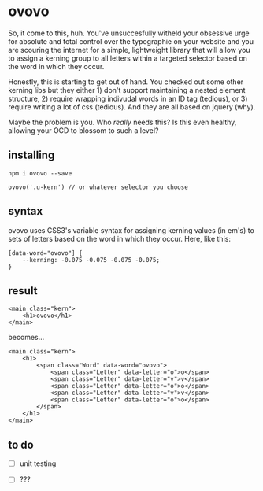 # ovovo

So, it come to this, huh. You've unsuccesfully witheld your obsessive urge for absolute and total control over the typographie on your website and you are scouring the internet for a simple, lightweight library that will allow you to assign a kerning group to all letters within a targeted selector based on the word in which they occur.  

Honestly, this is starting to get out of hand. You checked out some other kerning libs but they either 1) don't support maintaining a nested element structure, 2) require wrapping indivudal words in an ID tag (tedious), or 3) require writing a lot of css (tedious). And they are all based on jquery (why).  

Maybe the problem is you. Who *really* needs this? Is this even healthy, allowing your OCD to blossom to such a level?  

## installing

~~~
npm i ovovo --save
~~~

~~~
ovovo('.u-kern') // or whatever selector you choose
~~~

## syntax

ovovo uses CSS3's variable syntax for assigning kerning values (in em's) to sets of letters based on the word in which they occur. Here, like this:

~~~
[data-word="ovovo"] {
    --kerning: -0.075 -0.075 -0.075 -0.075;
}
~~~

## result

~~~
<main class="kern">
    <h1>ovovo</h1>
</main>
~~~

becomes...  

~~~
<main class="kern">
    <h1>
        <span class="Word" data-word="ovovo">
            <span class="Letter" data-letter="o">o</span>
            <span class="Letter" data-letter="v">v</span>
            <span class="Letter" data-letter="o">o</span>
            <span class="Letter" data-letter="v">v</span>
            <span class="Letter" data-letter="o">o</span>
        </span>
    </h1>
</main>
~~~

## to do  
* [ ] unit testing
* [ ] ???


